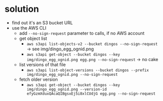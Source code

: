 # solution
- find out it's an S3 bucket URL
- use the AWS CLI
  - add `--no-sign-request` parameter to calls, if no AWS account
  - get object list
    - `aws s3api list-objects-v2 --bucket dingos --no-sign-request`
    -> see img/dingo_egg_ognid.png
    - `aws s3api get-object --bucket dingos --key img/dingo_egg_ognid.png egg.png --no-sign-request`
    -> no cake
  - list versions of that file
    - `aws s3api list-object-versions --bucket dingos --prefix img/dingo_egg_ognid.png --no-sign-request`
  - fetch older version
    - `aws s3api get-object --bucket dingos --key img/dingo_egg_ognid.png --version-id efyGzmXduxQAcaQIBgsxEj5i8xlCUdjG egg.png --no-sign-request`
